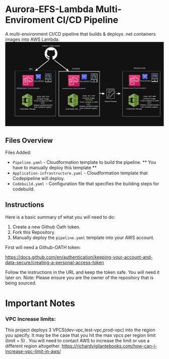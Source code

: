 # Aurora-EFS-Lambda Multi-Enviroment CI/CD Pipeline


A multi-environment CI/CD pipeline that builds & deploys .net containers images into AWS Lambda.
![image](ali_pipeline.png)

## Files Overview

Files Added: 
- `Pipeline.yaml` - Cloudformation template to build the pipeline. ** You have to manually deploy this template **
- `Application-infrastructure.yaml` - Cloudformation template that Codepipeline will deploy. 
- `Codebuild.yaml` - Configuration file that specifies the building steps for codebuild. 


## Instructions

Here is a basic summary of what you will need to do: 
1. Create a new Github Oath token. 
2. Fork this Repository. 
3. Manually deploy the `pipeline.yaml` template into your AWS account. 


First will need a Github-OATH token:

https://docs.github.com/en/authentication/keeping-your-account-and-data-secure/creating-a-personal-access-token

Follow the instructions in the URL and keep the token safe. You will need it later on. 
Note: Please ensure you are the owner of the repository that is being sourced. 


# Important Notes

### VPC Increase limits:
This project deploys 3 VPCS(dev-vpc,test-vpc,prod-vpc) into the region you specify. It may be the case that you hit the max vpcs per region limit (limit = 5) . You will need to contact AWS to increase the limit or use a different region altogether. 
https://richardvigilantebooks.com/how-can-i-increase-vpc-limit-in-aws/
